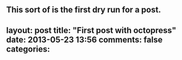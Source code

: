 This sort of is the first dry run for a post.
---
layout: post
title: "First post with octopress"
date: 2013-05-23 13:56
comments: false
categories: 
---

